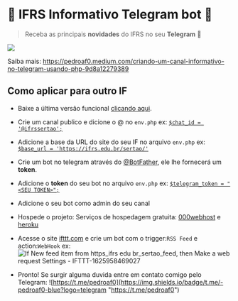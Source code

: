 # 📨 IFRS Informativo Telegram bot 📲

> Receba as principais **novidades** do IFRS no seu **Telegram**  🔔

![](https://miro.medium.com/max/875/1*MOYp6dA37Srf452kHA6BaA.jpeg)

Saiba mais: https://pedroaf0.medium.com/criando-um-canal-informativo-no-telegram-usando-php-9d8a12279389

## Como aplicar para outro IF 
- Baixe a última versão funcional [clicando aqui](https://github.com/pedroaf0/IFRS_Informativo_Telegram_bot/releases/download/v1.0/IFRS_Informativo_Telegram_bot.release.1.rar "download/v1.0/IFRS_Informativo_Telegram_bot.release.1.rar").


- Crie um canal publico e dicione o @ no `env.php`
ex: [`$chat_id = '@ifrssertao';`](https://github.com/pedroaf0/IFRS_Informativo_Telegram_bot/blob/master/env.php.template#L6 "ver linha")


- Adicione a base da URL do site do seu IF no arquivo `env.php`
ex: [`$base_url = 'https://ifrs.edu.br/sertao/'`](https://github.com/pedroaf0/IFRS_Informativo_Telegram_bot/blob/master/env.php.template#L2 "ver linha")


- Crie um bot no telegram através do [@BotFather](https://t.me/BotFather "@BotFather"), ele lhe fornecerá um **token**.


- Adicione o **token** do seu bot no arquivo `env.php`
ex: [`$telegram_token = "<SEU TOKEN>";`](https://github.com/pedroaf0/IFRS_Informativo_Telegram_bot/blob/master/env.php.template#L4 "ver linha")


- Adicione o seu bot como admin do seu canal


- Hospede o projeto:
Serviços de hospedagem gratuita: [000webhost](www.000webhost.com "000webhost") e [heroku](www.heroku.com "heroku")


- Acesse o site [ifttt.com](http://ifttt.com "ifttt.com") e crie um bot com o trigger:`RSS Feed` e action:`WebHook`
ex:
![If New feed item from https_ifrs edu br_sertao_feed, then Make a web request Settings - IFTTT-1625958469027](https://user-images.githubusercontent.com/54213349/125178517-2b361d00-e1bc-11eb-8f15-e513768ba809.png)


- Pronto! Se surgir alguma duvida entre em contato comigo pelo Telegram: ![https://t.me/pedroaf0](https://img.shields.io/badge/t.me/-pedroaf0-blue?logo=telegram "https://t.me/pedroaf0") 
